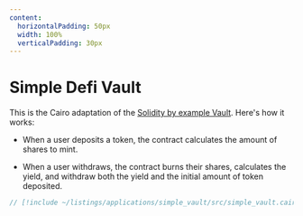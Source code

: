```yaml
---
content:
  horizontalPadding: 50px
  width: 100%
  verticalPadding: 30px
---
```


# Simple Defi Vault

This is the Cairo adaptation of the [Solidity by example Vault](https://solidity-by-example.org/defi/vault/).
Here's how it works:

- When a user deposits a token, the contract calculates the amount of shares to mint.

- When a user withdraws, the contract burns their shares, calculates the yield, and withdraw both the yield and the initial amount of token deposited.

```rust
// [!include ~/listings/applications/simple_vault/src/simple_vault.cairo]
```
